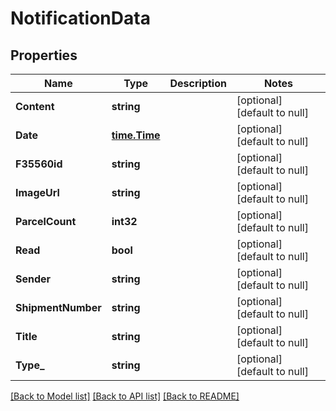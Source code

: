 # NotificationData

## Properties
Name | Type | Description | Notes
------------ | ------------- | ------------- | -------------
**Content** | **string** |  | [optional] [default to null]
**Date** | [**time.Time**](time.Time.md) |  | [optional] [default to null]
**F35560id** | **string** |  | [optional] [default to null]
**ImageUrl** | **string** |  | [optional] [default to null]
**ParcelCount** | **int32** |  | [optional] [default to null]
**Read** | **bool** |  | [optional] [default to null]
**Sender** | **string** |  | [optional] [default to null]
**ShipmentNumber** | **string** |  | [optional] [default to null]
**Title** | **string** |  | [optional] [default to null]
**Type_** | **string** |  | [optional] [default to null]

[[Back to Model list]](../README.md#documentation-for-models) [[Back to API list]](../README.md#documentation-for-api-endpoints) [[Back to README]](../README.md)

